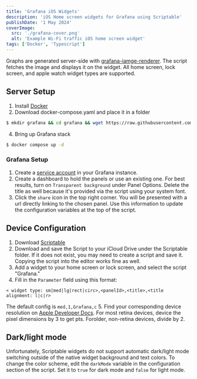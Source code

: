 ```yaml
---
title: 'Grafana iOS Widgets'
description: 'iOS Home screen widgets for Grafana using Scriptable'
publishDate: '1 May 2024'
coverImage:
  src: './grafana-cover.png'
  alt: 'Example Wi-Fi traffic iOS home screen widget'
tags: ['Docker', 'Typescript']
---
```


Graphs are generated server-side with [grafana-iamge-renderer](https://github.com/grafana/grafana-image-renderer). The script fetches the image and displays it on the widget. All home screen, lock screen, and apple watch widget types are supported.

## Server Setup

1. Install [Docker](https://docs.docker.com/engine/install/)
2. Download docker-compose.yaml and place it in a folder

```bash
$ mkdir grafana && cd grafana && wget https://raw.githubusercontent.com/michaelpayne02/grafana-ios-widget/main/docker-compose.yaml
```

4. Bring up Grafana stack

```bash
$ docker compose up -d
```

### Grafana Setup

1. Create a [service account](https://grafana.com/docs/grafana/latest/administration/service-accounts/) in your Grafana instance.
2. Create a dashboard to hold the panels or use an existing one. For best results, turn on `Transparent background` under Panel Options. Delete the title as well because it's provided via the script using your system font.
3. Click the `share` icon in the top right corner. You will be presented with a url directly linking to the chosen panel. Use this information to update the configuration variables at the top of the script.

## Device Configuration

1. Download [Scriptable](https://apps.apple.com/us/app/scriptable/id1405459188?uo=4)
2. Download and save the Script to your iCloud Drive under the Scriptable folder. If it does not exist, you may need to create a script and save it. Copying the script into the editor works fine as well.
3. Add a widget to your home screen or lock screen, and select the script "Grafana."
4. Fill in the `Parameter` field using this format:

```
< widget type: sm|med|lg|rect|circ>,<panelId>,<title>,<title alignment: l|c|r>
```

The default config is `med,1,Grafana,c` 5. Find your corresponding device resolution on [Apple Developer Docs](https://developer.apple.com/design/human-interface-guidelines/widgets#Specifications). For most retina devices, device the pixel dimensions by 3 to get pts. Forolder, non-retina devices, divide by 2.

## Dark/light mode

Unfortunately, Scriptable widgets do not support automatic dark/light mode switching outside of the native widget background and text colors. To change the color scheme, edit the `darkMode` variable in the configuration section of the script. Set it to `true` for dark mode and `false` for light mode.
